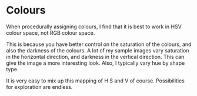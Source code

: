 # Colours

When procedurally assigning colours, I find that it is best to work in HSV colour space, not RGB colour space.

This is because you have better control on the saturation of the colours, and also the darkness of the colours.
A lot of my sample images vary saturation in the horizontal direction, and darkness in the vertical direction.
This can give the image a more interesting look. Also, I typically vary hue by shape type.

It is very easy to mix up this mapping of H S and V of course.
Possibilities for exploration are endless.
